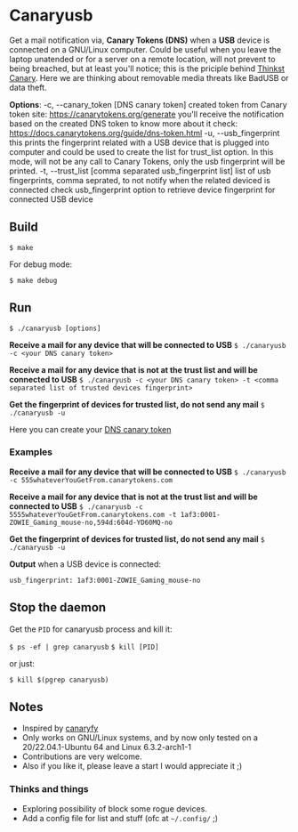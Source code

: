 # Canaryusb 

Get a mail notification via, **Canary Tokens (DNS)** when a **USB** device is connected on a GNU/Linux computer.
Could be useful when you leave the laptop unatended or for a server on a remote location, will not prevent to being 
breached, but at least you'll notice; this is the priciple behind [Thinkst Canary](https://canary.tools/#why).
Here we are thinking about removable media threats like BadUSB or data theft.

**Options**:
-c, --canary_token [DNS canary token]
                created token from Canary token site: https://canarytokens.org/generate
                you'll receive the notification based on the created DNS token
                to know more about it check: https://docs.canarytokens.org/guide/dns-token.html
-u, --usb_fingerprint
                this prints the fingerprint related with a USB device that is plugged into computer
                and could be used to create the list for trust_list option.
                In this mode, will not be any call to Canary Tokens, only the usb fingerprint will be printed.
-t, --trust_list [comma separated usb_fingerprint list]
                list of usb fingerprints, comma seprated, to not notify when the related deviced is connected
                check usb_fingerprint option to retrieve device fingerprint for connected USB device

## Build

`$ make`

For debug mode:

`$ make debug`

## Run

`$ ./canaryusb [options]`

**Receive a mail for any device that will be connected to USB**
`$ ./canaryusb -c <your DNS canary token>`

**Receive a mail for any device that is not at the trust list and  will be connected to USB**
`$ ./canaryusb -c <your DNS canary token> -t <comma separated list of trusted devices fingerprint>`

**Get the fingerprint of devices for trusted list, do not send any mail**
`$ ./canaryusb -u`


Here you can create your [DNS canary token](https://canarytokens.org/generate)

### Examples

**Receive a mail for any device that will be connected to USB**
`$ ./canaryusb -c 555whateverYouGetFrom.canarytokens.com`

**Receive a mail for any device that is not at the trust list and  will be connected to USB**
`$ ./canaryusb -c 5555whateverYouGetFrom.canarytokens.com -t 1af3:0001-ZOWIE_Gaming_mouse-no,594d:604d-YD60MQ-no`

**Get the fingerprint of devices for trusted list, do not send any mail**
`$ ./canaryusb -u`

**Output** when a USB device is connected:

`usb_fingerprint: 1af3:0001-ZOWIE_Gaming_mouse-no`

## Stop the daemon

Get the `PID` for canaryusb process and kill it:

`$ ps -ef | grep canaryusb`
`$ kill [PID]`

or just:

`$ kill $(pgrep canaryusb)`

## Notes

- Inspired by [canaryfy](https://github.com/thinkst/canaryfy)
- Only works on GNU/Linux systems, and by now only tested on a 20/22.04.1-Ubuntu 64 and Linux 6.3.2-arch1-1
- Contributions are very welcome.
- Also if you like it, please leave a start I would appreciate it ;)

### Thinks and things

- Exploring possibility of block some rogue devices.
- Add a config file for list and stuff (ofc at `~/.config/` ;)

